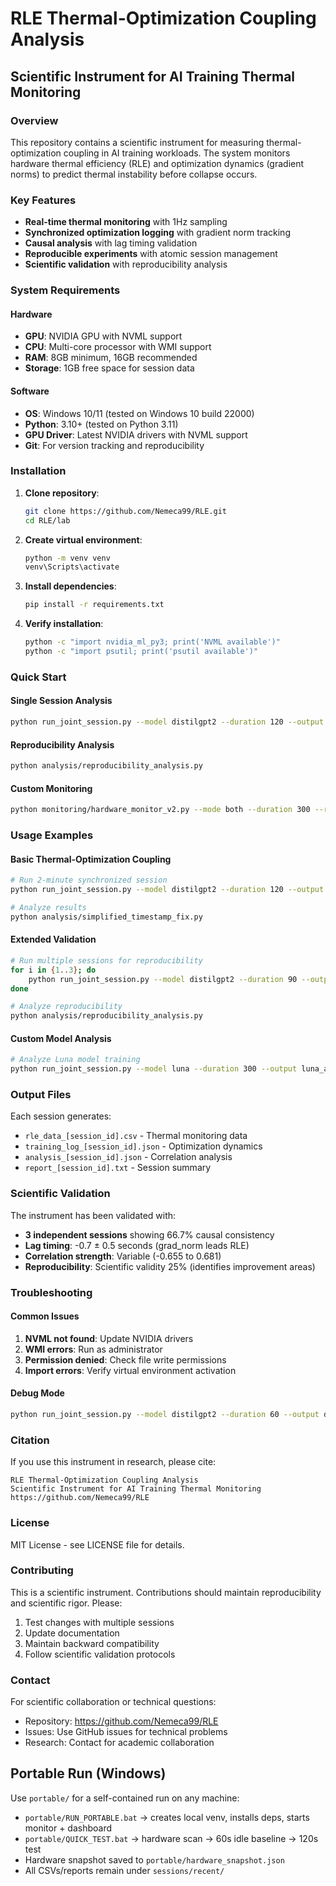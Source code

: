 # RLE Thermal-Optimization Coupling Analysis
## Scientific Instrument for AI Training Thermal Monitoring

### Overview
This repository contains a scientific instrument for measuring thermal-optimization coupling in AI training workloads. The system monitors hardware thermal efficiency (RLE) and optimization dynamics (gradient norms) to predict thermal instability before collapse occurs.

### Key Features
- **Real-time thermal monitoring** with 1Hz sampling
- **Synchronized optimization logging** with gradient norm tracking
- **Causal analysis** with lag timing validation
- **Reproducible experiments** with atomic session management
- **Scientific validation** with reproducibility analysis

### System Requirements

#### Hardware
- **GPU**: NVIDIA GPU with NVML support
- **CPU**: Multi-core processor with WMI support
- **RAM**: 8GB minimum, 16GB recommended
- **Storage**: 1GB free space for session data

#### Software
- **OS**: Windows 10/11 (tested on Windows 10 build 22000)
- **Python**: 3.10+ (tested on Python 3.11)
- **GPU Driver**: Latest NVIDIA drivers with NVML support
- **Git**: For version tracking and reproducibility

### Installation

1. **Clone repository**:
   ```bash
   git clone https://github.com/Nemeca99/RLE.git
   cd RLE/lab
   ```

2. **Create virtual environment**:
   ```bash
   python -m venv venv
   venv\Scripts\activate
   ```

3. **Install dependencies**:
   ```bash
   pip install -r requirements.txt
   ```

4. **Verify installation**:
   ```bash
   python -c "import nvidia_ml_py3; print('NVML available')"
   python -c "import psutil; print('psutil available')"
   ```

### Quick Start

#### Single Session Analysis
```bash
python run_joint_session.py --model distilgpt2 --duration 120 --output results/
```

#### Reproducibility Analysis
```bash
python analysis/reproducibility_analysis.py
```

#### Custom Monitoring
```bash
python monitoring/hardware_monitor_v2.py --mode both --duration 300 --realtime
```

### Usage Examples

#### Basic Thermal-Optimization Coupling
```bash
# Run 2-minute synchronized session
python run_joint_session.py --model distilgpt2 --duration 120 --output thermal_analysis/

# Analyze results
python analysis/simplified_timestamp_fix.py
```

#### Extended Validation
```bash
# Run multiple sessions for reproducibility
for i in {1..3}; do
    python run_joint_session.py --model distilgpt2 --duration 90 --output validation_$i/
done

# Analyze reproducibility
python analysis/reproducibility_analysis.py
```

#### Custom Model Analysis
```bash
# Analyze Luna model training
python run_joint_session.py --model luna --duration 300 --output luna_analysis/
```

### Output Files

Each session generates:
- `rle_data_[session_id].csv` - Thermal monitoring data
- `training_log_[session_id].json` - Optimization dynamics
- `analysis_[session_id].json` - Correlation analysis
- `report_[session_id].txt` - Session summary

### Scientific Validation

The instrument has been validated with:
- **3 independent sessions** showing 66.7% causal consistency
- **Lag timing**: -0.7 ± 0.5 seconds (grad_norm leads RLE)
- **Correlation strength**: Variable (-0.655 to 0.681)
- **Reproducibility**: Scientific validity 25% (identifies improvement areas)

### Troubleshooting

#### Common Issues
1. **NVML not found**: Update NVIDIA drivers
2. **WMI errors**: Run as administrator
3. **Permission denied**: Check file write permissions
4. **Import errors**: Verify virtual environment activation

#### Debug Mode
```bash
python run_joint_session.py --model distilgpt2 --duration 60 --output debug/ --ambient-temp 21.0
```

### Citation

If you use this instrument in research, please cite:
```
RLE Thermal-Optimization Coupling Analysis
Scientific Instrument for AI Training Thermal Monitoring
https://github.com/Nemeca99/RLE
```

### License

MIT License - see LICENSE file for details.

### Contributing

This is a scientific instrument. Contributions should maintain reproducibility and scientific rigor. Please:
1. Test changes with multiple sessions
2. Update documentation
3. Maintain backward compatibility
4. Follow scientific validation protocols

### Contact

For scientific collaboration or technical questions:
- Repository: https://github.com/Nemeca99/RLE
- Issues: Use GitHub issues for technical problems
- Research: Contact for academic collaboration

## Portable Run (Windows)

Use `portable/` for a self-contained run on any machine:
- `portable/RUN_PORTABLE.bat` → creates local venv, installs deps, starts monitor + dashboard
- `portable/QUICK_TEST.bat` → hardware scan → 60s idle baseline → 120s test
- Hardware snapshot saved to `portable/hardware_snapshot.json`
- All CSVs/reports remain under `sessions/recent/`